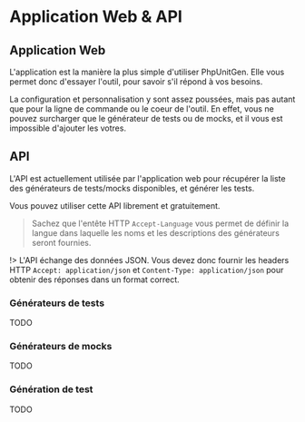 # Application Web & API

## Application Web

L'application est la manière la plus simple d'utiliser PhpUnitGen. Elle vous permet donc
d'essayer l'outil, pour savoir s'il répond à vos besoins.

La configuration et personnalisation y sont assez poussées, mais pas autant que pour
la ligne de commande ou le coeur de l'outil. En effet, vous ne pouvez surcharger
que le générateur de tests ou de mocks, et il vous est impossible d'ajouter les votres.

## API

L'API est actuellement utilisée par l'application web pour récupérer la liste des générateurs de
tests/mocks disponibles, et générer les tests.

Vous pouvez utiliser cette API librement et gratuitement.

> Sachez que l'entête HTTP `Accept-Language` vous permet de définir la langue dans laquelle
> les noms et les descriptions des générateurs seront fournies.

!> L'API échange des données JSON. Vous devez donc fournir les headers HTTP
`Accept: application/json` et `Content-Type: application/json` pour obtenir des réponses
dans un format correct.

### Générateurs de tests

TODO

### Générateurs de mocks

TODO

### Génération de test

TODO
